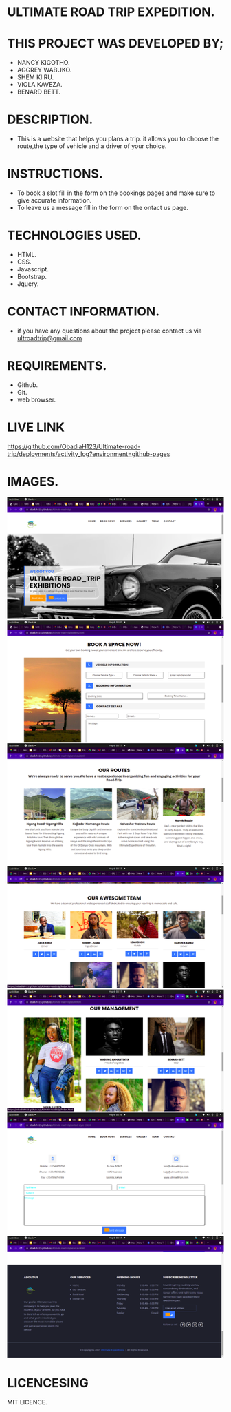 # ULTIMATE ROAD TRIP EXPEDITION.
# THIS PROJECT WAS DEVELOPED BY;
* NANCY KIGOTHO.
* AGGREY WABUKO.
* SHEM KIIRU.
* VIOLA KAVEZA.
* BENARD BETT.
# DESCRIPTION.
* This is a website that helps you plans a trip. it allows you to choose the route,the type of vehicle and a driver of your choice.
# INSTRUCTIONS.
* To book a slot fill in the form on the bookings pages and make sure to give accurate information.
* To leave us a message fill in the form on the ontact us page.
# TECHNOLOGIES USED.
* HTML.
* CSS.
* Javascript.
* Bootstrap.
* Jquery.
# CONTACT INFORMATION.
* if you have any questions about the project please contact us via ultroadtrip@gmail.com
# REQUIREMENTS.
* Github.
* Git.
* web browser.
# LIVE LINK
https://github.com/ObadiaH123/Ultimate-road-trip/deployments/activity_log?environment=github-pages
# IMAGES.
<img src="./images/home.png">
<img src="./images/booking.png">
<img src="./images/routes.png">
<img src="./images/team.png">
<img src="./images/management.png">
<img src="./images/contacts.png">
<img src="./images/footer.png">


# LICENCESING
MIT LICENCE.

